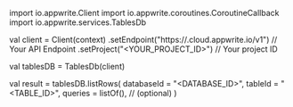 import io.appwrite.Client
import io.appwrite.coroutines.CoroutineCallback
import io.appwrite.services.TablesDb

val client = Client(context)
    .setEndpoint("https://<REGION>.cloud.appwrite.io/v1") // Your API Endpoint
    .setProject("<YOUR_PROJECT_ID>") // Your project ID

val tablesDB = TablesDb(client)

val result = tablesDB.listRows(
    databaseId = "<DATABASE_ID>", 
    tableId = "<TABLE_ID>", 
    queries = listOf(), // (optional)
)